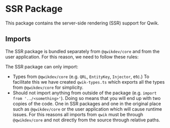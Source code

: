 # SSR Package

This package contains the server-side rendering (SSR) support for Qwik.

## Imports

The SSR package is bundled separately from `@qwikdev/core` and from the user application. For this reason, we need to follow these rules:

The SSR package can only import:

- Types from `@qwikdev/core` (e.g. `QRL`, `EntityKey`, `Injector`, etc.) To facilitate this we have created `qwik-types.ts` which exports all the types from `@qwikdev/core` for simplicity.
- Should not import anything from outside of the package (e.g. `import from '../<something>'`). Doing so means that you will end up with two copies of the code. One in SSR packages and one in the original place such as `@qwikdev/core` or the user application which will cause runtime issues. For this reasons all imports from `qwik` must be through `@qwikdev/core` and not directly from the source through relative paths.
